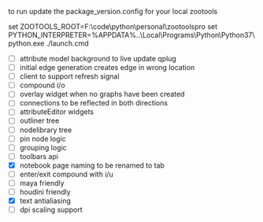 to run 
update the package_version.config for your local zootools


set ZOOTOOLS_ROOT=F:\code\python\personal\zootoolspro
set PYTHON_INTERPRETER=%APPDATA%\..\Local\Programs\Python\Python37\python.exe
./launch.cmd


 - [ ] attribute model background to live update qplug
 - [ ] initial edge generation creates edge in wrong location
 - [ ] client to support refresh signal
 - [ ] compound i/o
 - [ ] overlay widget when no graphs have been created
 - [ ] connections to be reflected in both directions
 - [ ] attributeEditor widgets 
 - [ ] outliner tree
 - [ ] nodelibrary tree
 - [ ] pin node logic
 - [ ] grouping logic
 - [ ] toolbars api
 - [X] notebook page naming to be renamed to tab
 - [ ] enter/exit compound with i/u
 - [ ] maya friendly
 - [ ] houdini friendly
 - [X] text antialiasing
 - [ ] dpi scaling support